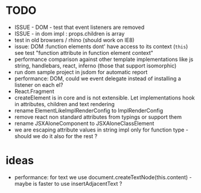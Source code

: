 # TODO

 * ISSUE - DOM - test that event listeners are removed
 * ISSUE - <If> in dom impl : props.children is array
 * test in old browsers / rhino (should work on IE8)
 * issue: DOM :function elements dont' have access to its context (`this`) see test "function attribute in function element context"
 * performance comparison against other template implementations like js string, handlebars, react, inferno (those that support isomorphic)
 * run dom sample project in jsdom for automatic report
 * performance: DOM, could we event delegate instead of installing a listener on each el?
 * React.Fragment
 * createElement is in core and is not extensible. Let implementations hook in attributes, children and text rendering
 * rename ElementLikeImplRenderConfig to ImplRenderConfig
 * remove react non standard attributes from typings or support them
 * rename JSXAloneComponent to JSXAloneClassElement
 * we are escaping attribute values in string impl only for function type - should we do it also for the rest ?

# ideas

 * performance: for text we use document.createTextNode(this.content) - maybe is faster to use insertAdjacentText ? 